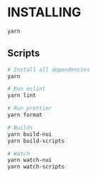 # INSTALLING

```bash
yarn
```

## Scripts
```bash
# Install all dependencies
yarn

# Run eslint
yarn lint

# Run prettier
yarn format

# Builds
yarn build-nui
yarn build-scripts

# Watch
yarn watch-nui
yarn watch-scripts
```

